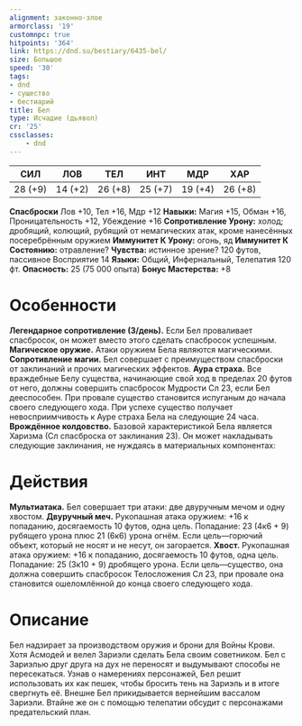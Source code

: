```yaml
---
alignment: законно-злое
armorclass: '19'
customnpc: true
hitpoints: '364'
link: https://dnd.su/bestiary/6435-bel/
size: Большое
speed: '30'
tags:
- dnd
- существо
- бестиарий
title: Бел
type: Исчадие (дьявол)
cr: '25'
cssclasses:
    - dnd
---
```



| СИЛ | ЛОВ | ТЕЛ | ИНТ | МДР | ХАР |
|---|---|---|---|---|---|
| 28 (+9) | 14 (+2) | 26 (+8) | 25 (+7) | 19 (+4) | 26 (+8) |
**Спасброски** Лов +10, Тел +16, Мдр +12
**Навыки:** Магия +15, Обман +16, Проницательность +12, Убеждение +16
**Сопротивление Урону:** холод; дробящий, колющий, рубящий от немагических атак, кроме нанесённых посеребрённым оружием
**Иммунитет К Урону:** огонь, яд
**Иммунитет К Состоянию:** отравление?
**Чувства:** истинное зрение? 120 футов, пассивное Восприятие 14
**Языки:** Общий, Инфернальный, Телепатия 120 фт.
**Опасность:** 25 (75 000 опыта)
**Бонус Мастерства:** +8


# Особенности
**Легендарное сопротивление (3/день).** Если Бел проваливает спасбросок, он может вместо этого сделать спасбросок успешным.
**Магическое оружие.** Атаки оружием Бела являются магическими.
**Сопротивление магии.** Бел совершает с преимуществом спасброски от заклинаний и прочих магических эффектов.
**Аура страха.** Все враждебные Белу существа, начинающие свой ход в пределах 20 футов от него, должны совершить спасбросок Мудрости Сл 23, если Бел дееспособен. При провале существо становится испуганым до начала своего следующего хода. При успехе существо получает невосприимчивость к Ауре страха Бела на следующие 24 часа.
**Врождённое колдовство.** Базовой характеристикой Бела является Харизма (Сл спасброска от заклинания 23). Он может накладывать следующие заклинания, не нуждаясь в материальных компонентах:


# Действия
**Мультиатака.** Бел совершает три атаки: две двуручным мечом и одну хвостом.
**Двуручный меч.** Рукопашная атака оружием: +16 к попаданию, досягаемость 10 футов, одна цель. Попадание: 23 (4к6 + 9) рубящего урона плюс 21 (6к6) урона огнём. Если цель—горючий объект, который не носят и не несут, он загорается.
**Хвост.** Рукопашная атака оружием: +16 к попаданию, досягаемость 10 футов, одна цель. Попадание: 25 (3к10 + 9) дробящего урона. Если цель—существо, она должна совершить спасбросок Телосложения Сл 23, при провале она становится ошеломлённой до конца своего следующего хода.


# Описание
Бел надзирает за производством оружия и брони для Войны Крови. Хотя Асмодей и велел Зариэли сделать Бела своим советником. Бел с Зариэлью друг друга на дух не переносят и выдумывают способы не пересекаться. Узнав о намерениях персонажей, Бел решит использовать их как пешек, чтобы бросить тень на Зариэль и в итоге свергнуть её. Внешне Бел прикидывается вернейшим вассалом Зариэли. Втайне же он с помощью телепатии обсудит с персонажами предательский план.